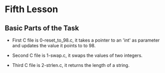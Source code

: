 # Fifth Lesson

## Basic Parts of the Task

- First C file is 0-reset_to_98.c, it takes a pointer to an 'int' as parameter and updates the value it points to to 98.

- Second C file is 1-swap.c, it swaps the values of two integers.

- Third C file is 2-strlen.c, it returns the length of a string.
